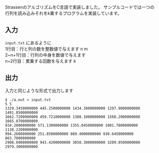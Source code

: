 StrassenのアルゴリズムをC言語で実装しました。
サンプルコードでは一つの行列を読み込みそれをk乗するプログラムを実装しています。

## 入力
`input.txt` にあるように  
1行目：行と列の数を整数値で与えます n m  
2~n+1行目：行列の中身を数値で与えます  
n+2行目：累乗する回数を与えます k

## 出力
入力と同じような形式で出力します
```
$ ./a.out < input.txt
5 5
1329.3450000000 445.2500000000 1434.3000000000 1297.9000000000 1491.8500000000
1662.7200000000 459.7210000000 1388.1000000000 1568.2000000000 1665.0700000000
934.2000000000 571.1300000000 1355.0450000000 1001.7800000000 1138.2200000000
994.2600000000 251.8500000000 869.4000000000 930.6450000000 863.7000000000
2908.6900000000 943.4200000000 3058.3000000000 3209.0500000000 2979.3000000000
```